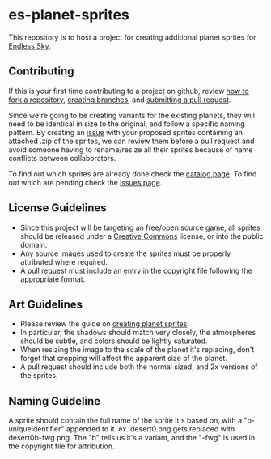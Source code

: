 # es-planet-sprites

This repository is to host a project for creating additional planet sprites for [Endless Sky](https://endless-sky.github.io/).

## Contributing
If this is your first time contributing to a project on github, review [how to fork a repository](https://help.github.com/articles/fork-a-repo/), [creating branches](https://help.github.com/articles/creating-and-deleting-branches-within-your-repository/), and [submitting a pull request](https://help.github.com/articles/about-pull-requests/).

Since we're going to be creating variants for the existing planets, they will need to be identical in size to the original, and follow a specific naming pattern. By creating an [issue](https://help.github.com/articles/about-issues/) with your proposed sprites containing an attached .zip of the sprites, we can review them before a pull request and avoid someone having to rename/resize all their sprites because of name conflicts between collaborators.

To find out which sprites are already done check the [catalog page](https://comnom.github.io/es-planet-sprites/). To find out which are pending check the [issues page](https://github.com/comnom/es-planet-sprites/issues).

## License Guidelines
* Since this project will be targeting an free/open source game, all sprites should be released under a [Creative Commons](https://creativecommons.org/licenses/) license, or into the public domain.
* Any source images used to create the sprites must be properly attributed where required.
* A pull request must include an entry in the copyright file following the appropriate format.

## Art Guidelines
* Please review the guide on [creating planet sprites](https://github.com/endless-sky/endless-sky/wiki/PlanetSprites).
* In particular, the shadows should match very closely, the atmospheres should be subtle, and colors should be lightly saturated.
* When resizing the image to the scale of the planet it's replacing, don't forget that cropping will affect the apparent size of the planet.
* A pull request should include both the normal sized, and 2x versions of the sprites.

## Naming Guideline
A sprite should contain the full name of the sprite it's based on, with a "b-uniqueIdentifier" appended to it. ex. desert0.png gets replaced with desert0b-fwg.png. The "b" tells us it's a variant, and the "-fwg" is used in the copyright file for attribution.
